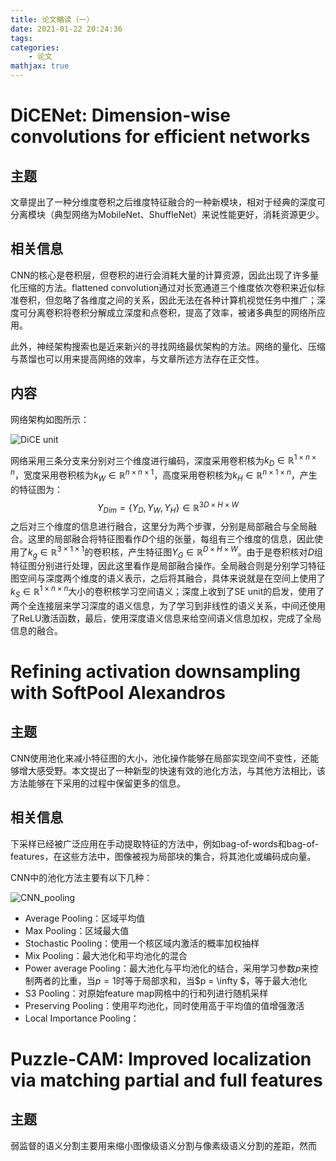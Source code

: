 ```yaml
---
title: 论文略读（一）
date: 2021-01-22 20:24:36
tags:
categories:
    - 论文
mathjax: true
---
```


# DiCENet: Dimension-wise convolutions for efficient networks

## 主题

文章提出了一种分维度卷积之后维度特征融合的一种新模块，相对于经典的深度可分离模块（典型网络为MobileNet、ShuffleNet）来说性能更好，消耗资源更少。

<!-- more -->

## 相关信息

CNN的核心是卷积层，但卷积的进行会消耗大量的计算资源，因此出现了许多量化压缩的方法。flattened convolution通过对长宽通道三个维度依次卷积来近似标准卷积，但忽略了各维度之间的关系，因此无法在各种计算机视觉任务中推广；深度可分离卷积将卷积分解成立深度和点卷积，提高了效率，被诸多典型的网络所应用。

此外，神经架构搜索也是近来新兴的寻找网络最优架构的方法。网络的量化、压缩与蒸馏也可以用来提高网络的效率，与文章所述方法存在正交性。

## 内容

网络架构如图所示：

![DiCE unit](/img/dice.png)

网络采用三条分支来分别对三个维度进行编码，深度采用卷积核为${k_D} \in \mathbb{R}^{1 \times n \times n}$，宽度采用卷积核为${k_W} \in {\mathbb{R}^{n \times n \times 1} }$，高度采用卷积核为${k_H} \in {\mathbb{R}^{n \times 1 \times n} }$，产生的特征图为：
$$
{Y_{Dim} } = \{ {Y_D},{Y_W},{Y_H}\}  \in {\mathbb {R}^{3D \times H \times W} }
$$
之后对三个维度的信息进行融合，这里分为两个步骤，分别是局部融合与全局融合。这里的局部融合将特征图看作$D$个组的张量，每组有三个维度的信息，因此使用了${k_g} \in {\mathbb{R}^{3 \times 1 \times 1} }$的卷积核，产生特征图${Y_G} \in {\mathbb{R}^{D \times H \times W} }$。由于是卷积核对$D$组特征图分别进行处理，因此这里看作是局部融合操作。全局融合则是分别学习特征图空间与深度两个维度的语义表示，之后将其融合，具体来说就是在空间上使用了${k_S} \in {\mathbb{R}^{1 \times n \times n} }$大小的卷积核学习空间语义；深度上收到了SE unit的启发，使用了两个全连接层来学习深度的语义信息，为了学习到非线性的语义关系，中间还使用了ReLU激活函数，最后，使用深度语义信息来给空间语义信息加权，完成了全局信息的融合。

# Refining activation downsampling with SoftPool Alexandros

## 主题

CNN使用池化来减小特征图的大小，池化操作能够在局部实现空间不变性，还能够增大感受野。本文提出了一种新型的快速有效的池化方法，与其他方法相比，该方法能够在下采用的过程中保留更多的信息。

## 相关信息

下采样已经被广泛应用在手动提取特征的方法中，例如bag-of-words和bag-of-features，在这些方法中，图像被视为局部块的集合，将其池化或编码成向量。

CNN中的池化方法主要有以下几种：

![CNN_pooling](E:\project\nangongtianyi.github.io\source\img\CNN_pooling.png)

- Average Pooling：区域平均值
- Max Pooling：区域最大值
- Stochastic Pooling：使用一个核区域内激活的概率加权抽样
- Mix Pooling：最大池化和平均池化的混合
- Power average Pooling：最大池化与平均池化的结合，采用学习参数$p$来控制两者的比重，当$p=1$时等于局部求和，当$p = \infty $，等于最大池化
- S3 Pooling：对原始feature map网格中的行和列进行随机采样
- Preserving Pooling：使用平均池化，同时使用高于平均值的值增强激活
- Local Importance Pooling：

# Puzzle-CAM: Improved localization via matching partial and full features

## 主题

弱监督的语义分割主要用来缩小图像级语义分割与像素级语义分割的差距，然而